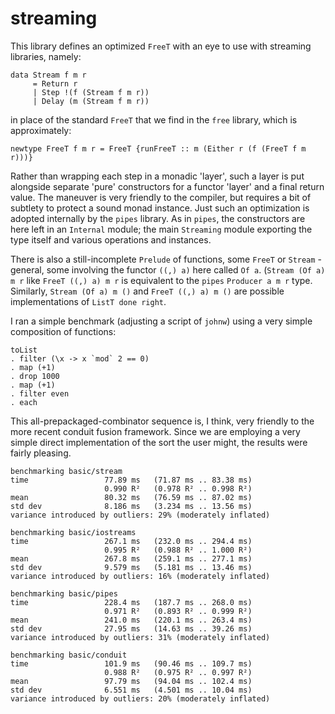 streaming
=========

This library defines an optimized `FreeT` with an eye to use with 
streaming libraries, namely:

    data Stream f m r
         = Return r
         | Step !(f (Stream f m r))
         | Delay (m (Stream f m r))

in place of the standard `FreeT` that we find in the `free` library, which 
is approximately: 

    newtype FreeT f m r = FreeT {runFreeT :: m (Either r (f (FreeT f m r)))}

Rather than wrapping each step in a monadic 'layer', such a layer is 
put alongside separate 'pure' constructors for a functor 'layer'
and a final return value.  The maneuver is very friendly to the compiler, 
but requires a bit of subtlety to protect a sound monad instance.  Just such an optimization is adopted internally by the `pipes` library.
As in `pipes`, the constructors are here left in an `Internal` module; 
the main `Streaming` module exporting the type itself and various 
operations and instances. 

There is also a still-incomplete `Prelude` of functions, some 
`FreeT` or `Stream` - general, some involving the functor 
`((,) a)` here called `Of a`. (`Stream (Of a) m r` like
`FreeT ((,) a) m r` is equivalent to the `pipes` 
`Producer a m r` type. Similarly, `Stream (Of a) m ()` and 
`FreeT ((,) a) m ()` are possible implementations 
of `ListT done right`. 

I ran a simple benchmark (adjusting a script of `johnw`) using a very simple 
composition of functions:

    toList 
    . filter (\x -> x `mod` 2 == 0) 
    . map (+1) 
    . drop 1000 
    . map (+1) 
    . filter even 
    . each

This all-prepackaged-combinator sequence is, I think, very friendly to the 
more recent conduit fusion framework. Since we are employing a very simple
direct implementation of the sort the user might, the results were fairly 
pleasing.

    benchmarking basic/stream
    time                 77.89 ms   (71.87 ms .. 83.38 ms)
                         0.990 R²   (0.978 R² .. 0.998 R²)
    mean                 80.32 ms   (76.59 ms .. 87.02 ms)
    std dev              8.186 ms   (3.234 ms .. 13.56 ms)
    variance introduced by outliers: 29% (moderately inflated)

    benchmarking basic/iostreams
    time                 267.1 ms   (232.0 ms .. 294.4 ms)
                         0.995 R²   (0.988 R² .. 1.000 R²)
    mean                 267.8 ms   (259.1 ms .. 277.1 ms)
    std dev              9.579 ms   (5.181 ms .. 13.46 ms)
    variance introduced by outliers: 16% (moderately inflated)

    benchmarking basic/pipes
    time                 228.4 ms   (187.7 ms .. 268.0 ms)
                         0.971 R²   (0.893 R² .. 0.999 R²)
    mean                 241.0 ms   (220.1 ms .. 263.4 ms)
    std dev              27.95 ms   (14.63 ms .. 39.26 ms)
    variance introduced by outliers: 31% (moderately inflated)

    benchmarking basic/conduit
    time                 101.9 ms   (90.46 ms .. 109.7 ms)
                         0.988 R²   (0.975 R² .. 0.997 R²)
    mean                 97.79 ms   (94.04 ms .. 102.4 ms)
    std dev              6.551 ms   (4.501 ms .. 10.04 ms)
    variance introduced by outliers: 20% (moderately inflated)

